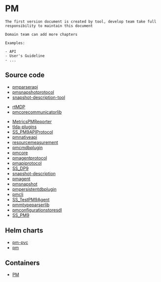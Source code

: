 # PM

```{note}
The first version document is created by tool, develop team take full responsibility to maintain this document

Domain team can add more chapters

Examples:

- API
- User's Guideline
- ...
```

## Source code

- [pmparserapi](https://gitlabe1.ext.net.nokia.com/pm/pmparserapi/-/blob/master/README.md)
- [pmsnapshotprotocol](https://gitlabe1.ext.net.nokia.com/pm/pmsnapshotprotocol/-/blob/master/README.md)
- [snapshot-description-tool](https://gitlabe2.ext.net.nokia.com/rcp/snapshot-description-tool/-/blob/master/README.md)
<!-- Need manual update the document link which subystem is in gerrit -->
- [rtMDP](https://gerrite1.ext.net.nokia.com/#/admin/projects/scm_rcp/rtMDP)
- [pmcorecommunicatorlib](https://gitlabe1.ext.net.nokia.com/pm/pmcorecommunicatorlib/-/blob/master/README.md)
<!-- Need manual update the document link which subystem is in gerrit -->
- [MetricsPMReporter](https://gerrite1.ext.net.nokia.com:443/scm_rcp/MetricsPMReporter)
- [tlda-plugins](https://gitlabe1.ext.net.nokia.com/rcp_rpm_specs/tlda-plugins/-/blob/master/README.md)
- [SS_PM9APIProtocol](https://gitlabe1.ext.net.nokia.com/RCP/SS_PM9APIProtocol/-/blob/master/README.md)
- [pmnativeapi](https://gitlabe1.ext.net.nokia.com/pm/pmnativeapi/-/blob/master/README.md)
- [resourcemeasurement](https://gitlabe1.ext.net.nokia.com/pm/resourcemeasurement/-/blob/master/README.md)
- [pmcmdbplugin](https://gitlabe1.ext.net.nokia.com/pm/pmcmdbplugin/-/blob/master/README.md)
- [pmcore](https://gitlabe1.ext.net.nokia.com/pm/pmcore/-/blob/master/README.md)
- [pmagentprotocol](https://gitlabe1.ext.net.nokia.com/pm/pmagentprotocol/-/blob/master/README.md)
- [pmapiprotocol](https://gitlabe1.ext.net.nokia.com/pm/pmapiprotocol/-/blob/master/README.md)
- [SS_DP9](https://gitlabe1.ext.net.nokia.com/RCP/SS_DP9/-/blob/master/README.md)
- [snapshot-description](https://gitlabe1.ext.net.nokia.com/rcp_rpm_specs/snapshot-description/-/blob/master/README.md)
- [pmagent](https://gitlabe1.ext.net.nokia.com/pm/pmagent/-/blob/master/README.md)
- [pmsnapshot](https://gitlabe1.ext.net.nokia.com/pm/pmsnapshot/-/blob/master/README.md)
- [pmpersistentdbplugin](https://gitlabe1.ext.net.nokia.com/pm/pmpersistentdbplugin/-/blob/master/README.md)
- [pmcli](https://gitlabe1.ext.net.nokia.com/pm/pmcli/-/blob/master/README.md)
- [SS_TestPM9Agent](https://gitlabe1.ext.net.nokia.com/RCP/SS_TestPM9Agent/-/blob/master/README.md)
- [pmmtypeparserlib](https://gitlabe1.ext.net.nokia.com/pm/pmmtypeparserlib/-/blob/master/README.md)
- [pmconfigurationstoresdl](https://gitlabe1.ext.net.nokia.com/pm/pmconfigurationstoresdl/-/blob/master/README.md)
- [SS_PM9](https://gitlabe1.ext.net.nokia.com/RCP/SS_PM9/-/blob/master/README.md)

## Helm charts

- [pm-pvc](https://gitlabe2.ext.net.nokia.com//rcp/helmcharts/pm-pvc/-/blob/master/README.md)
- [pm](https://gitlabe2.ext.net.nokia.com//rcp/helmcharts/pm/-/blob/master/README.md)

## Containers

- [PM](https://gitlabe1.ext.net.nokia.com//RCP/Containers/PM/-/blob/master/README.md)
